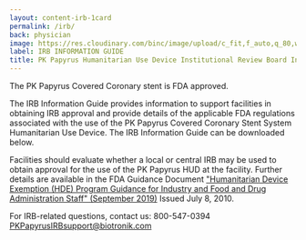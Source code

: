 ```yaml
---
layout: content-irb-1card
permalink: /irb/
back: physician
image: https://res.cloudinary.com/binc/image/upload/c_fit,f_auto,q_80,w_508/v1540413971/product/pk-papyrus/BIO27647_PK_Papyrus.jpg
label: IRB INFORMATION GUIDE
title: PK Papyrus Humanitarian Use Device Institutional Review Board Information
---
```


The PK Papyrus Covered Coronary stent is FDA approved.

The IRB Information Guide provides information to support facilities in obtaining IRB approval and provide details of the applicable FDA regulations associated with the use of the PK Papyrus Covered Coronary Stent System Humanitarian Use Device. The IRB Information Guide can be downloaded below.

Facilities should evaluate whether a local or central IRB may be used to obtain approval for the use of the PK Papyrus HUD at the facility. Further details are available in the FDA Guidance Document <a href="https://www.fda.gov/regulatory-information/search-fda-guidance-documents/humanitarian-device-exemption-hde-program" target="_blank">"Humanitarian Device Exemption (HDE) Program Guidance for Industry and Food and Drug Administration Staff" (September 2019)</a> Issued July 8, 2010.

For IRB-related questions, contact us:
800-547-0394
PKPapyrusIRBsupport@biotronik.com
